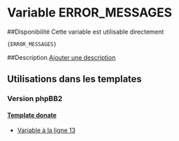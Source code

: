 # Variable ERROR_MESSAGES

##Disponibilité
Cette variable est utilisable directement

```html
{ERROR_MESSAGES}
```

##Description
[Ajouter une description](https://fa-tvars.appspot.com/var/ERROR_MESSAGES)

## Utilisations dans les templates

### Version phpBB2

#### [Template donate](subsilver/donate.md#readme)
* [Variable &agrave; la ligne 13](../subsilver/donate.tpl#L13)